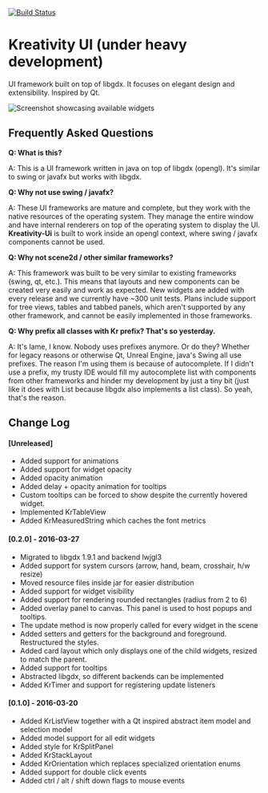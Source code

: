 [![Build Status](https://travis-ci.org/alexpana/kreativity-ui.svg?branch=master)](https://travis-ci.org/alexpana/kreativity-ui)

# Kreativity UI (under heavy development)

UI framework built on top of libgdx. It focuses on elegant design and extensibility. Inspired by Qt. 

![Screenshot showcasing available widgets](https://raw.githubusercontent.com/alexpana/kreativity-ui/master/screenshot.png)

## Frequently Asked Questions
**Q: What is this?**

A: This is a UI framework written in java on top of libgdx (opengl). It's similar to swing or javafx but works with libgdx.


**Q: Why not use swing / javafx?**

A: These UI frameworks are mature and complete, but they work with the native resources of the operating system. They
manage the entire window and have internal renderers on top of the operating system to display the UI. **Kreativity-Ui**
is built to work inside an opengl context, where swing / javafx components cannot be used.


**Q: Why not scene2d / other similar frameworks?**

A: This framework was built to be very similar to existing frameworks (swing, qt, etc.). This means that layouts and
new components can be created very easily and work as expected. New widgets are added with every release and we currently
have ~300 unit tests. Plans include support for tree views, tables and tabbed panels, which aren't supported by any other
framework, and cannot be easily implemented in those frameworks.


**Q: Why prefix all classes with Kr prefix? That's so yesterday.**

A: It's lame, I know. Nobody uses prefixes anymore. Or do they? Whether for legacy reasons or otherwise Qt, Unreal Engine,
java's Swing all use prefixes. The reason I'm using them is because of autocomplete. If I didn't use a prefix, my trusty 
IDE would fill my autocomplete list with components from other frameworks and hinder my development by just a tiny bit 
(just like it does with List because libgdx also implements a list class). So yeah, that's the reason.

## Change Log

#### [Unreleased]
- Added support for animations
- Added support for widget opacity
- Added opacity animation
- Added delay + opacity animation for tooltips
- Custom tooltips can be forced to show despite the currently hovered widget.
- Implemented KrTableView
- Added KrMeasuredString which caches the font metrics

#### [0.2.0] - 2016-03-27
- Migrated to libgdx 1.9.1 and backend lwjgl3
- Added support for system cursors (arrow, hand, beam, crosshair, h/w resize)
- Moved resource files inside jar for easier distribution
- Added support for widget visibility
- Added support for rendering rounded rectangles (radius from 2 to 6)
- Added overlay panel to canvas. This panel is used to host popups and tooltips.
- The update method is now properly called for every widget in the scene
- Added setters and getters for the background and foreground. Restructured the styles.
- Added card layout which only displays one of the child widgets, resized to match the parent.
- Added support for tooltips
- Abstracted libgdx, so different backends can be implemented
- Added KrTimer and support for registering update listeners

#### [0.1.0] - 2016-03-20
- Added KrListView together with a Qt inspired abstract item model and selection model
- Added model support for all edit widgets
- Added style for KrSplitPanel
- Added KrStackLayout
- Added KrOrientation which replaces specialized orientation enums
- Added support for double click events
- Added ctrl / alt / shift down flags to mouse events
